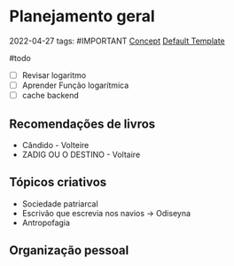 #  Planejamento geral
2022-04-27
tags: #IMPORTANT [Concept](-Templetes/Concept.md) [Default Template](-Templetes/Default%20Template.md)

#todo 
- [ ] Revisar logaritmo 
- [ ] Aprender Função logarítmica
- [ ] cache backend

## Recomendações de livros

* Cândido - Volteire
* ZADIG OU O DESTINO - Voltaire 

## Tópicos criativos

* Sociedade patriarcal
* Escrivão que escrevia nos navios → Odiseyna
* Antropofagia

## Organização pessoal


